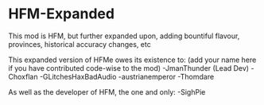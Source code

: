 # HFM-Expanded
This mod is HFM, but further expanded upon, adding bountiful flavour, provinces, historical accuracy changes, etc

This expanded version of HFMe owes its existence to: (add your name here if you have contributed code-wise to the mod)
-JmanThunder (Lead Dev)
-Choxflan
-GLitchesHaxBadAudio
-austrianemperor
-Thomdare

As well as the developer of HFM, the one and only:
-SighPie


